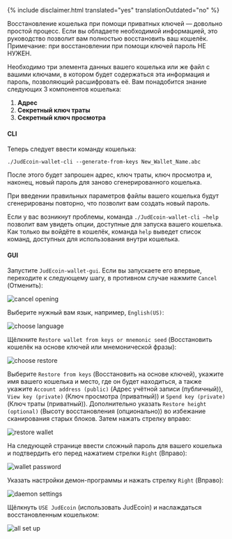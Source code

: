 {% include disclaimer.html translated="yes" translationOutdated="no" %}

Восстановление кошелька при помощи приватных ключей — довольно простой процесс. Если вы обладаете необходимой информацией, это руководство позволит вам полностью восстановить ваш кошелёк. Примечание: при восстановлении при помощи ключей пароль НЕ НУЖЕН.

Необходимо три элемента данных вашего кошелька или же файл с вашими ключами, в котором будет содержаться эта информация и пароль, позволяющий расшифровать её. Вам понадобится знание следующих 3 компонентов кошелька:

1. **Адрес**
2. **Секретный ключ траты**
3. **Секретный ключ просмотра**


#### CLI

Теперь следует ввести команду кошелька:

`./JudEcoin-wallet-cli --generate-from-keys New_Wallet_Name.abc`

После этого будет запрошен адрес, ключ траты, ключ просмотра и, наконец, новый пароль для заново сгенерированного кошелька.

При введении правильных параметров файлы вашего кошелька будут сгенерированы повторно, что позволит вам создать новый пароль.

Если у вас возникнут проблемы, команда `./JudEcoin-wallet-cli —help` позволит вам увидеть опции, доступные для запуска вашего кошелька. Как только вы войдёте в кошелёк, команда `help` выведет список команд, доступных для использования внутри кошелька.

#### GUI

Запустите `JudEcoin-wallet-gui`. Если вы запускаете его впервые, переходите к следующему шагу, в противном случае нажмите `Cancel` (Отменить):

![cancel opening](/img/resources/user-guides/en/restore_from_keys/cancel-opening.png)

Выберите нужный вам язык, например, `English(US)`:

![choose language](/img/resources/user-guides/en/restore_from_keys/choose-language.png)

Щёлкните `Restore wallet from keys or mnemonic seed` (Восстановить кошелёк на основе ключей или мнемонической фразы):

![choose restore](/img/resources/user-guides/en/restore_from_keys/choose-restore.png)

Выберите `Restore from keys` (Восстановить на основе ключей), укажите имя вашего кошелька и место, где он будет находиться, а также укажите `Account address (public)` (Адрес учётной записи (публичный)), `View key (private)` (Ключ просмотра (приватный)) и `Spend key (private)` (Ключ траты (приватный)). Дополнительно указать `Restore height (optional)` (Высоту восстановления (опционально)) во избежание сканирования старых блоков. Затем нажать стрелку вправо:

![restore wallet](/img/resources/user-guides/en/restore_from_keys/restore-wallet.png)

На следующей странице ввести сложный пароль для вашего кошелька и подтвердить его перед нажатием стрелки `Right` (Вправо):

![wallet password](/img/resources/user-guides/en/restore_from_keys/wallet-password.png)

Указать настройки демон-программы и нажать стрелку `Right` (Вправо):

![daemon settings](/img/resources/user-guides/en/restore_from_keys/daemon-settings.png)

Щёлкнуть `USE JudEcoin` (использовать JudEcoin) и наслаждаться восстановленным кошельком:

![all set up](/img/resources/user-guides/en/restore_from_keys/all-set-up.png)
